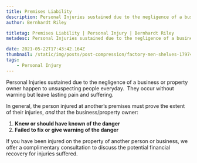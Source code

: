 ```yaml
---
title: Premises Liability
description: Personal Injuries sustained due to the negligence of a business or property owner happen to unsuspecting people everyday.
author: Bernhardt Riley

titletag: Premises Liability | Personal Injury | Bernhardt Riley
metadesc: Personal Injuries sustained due to the negligence of a business or property owner happen to unsuspecting people everyday.

date: 2021-05-22T17:43:42.164Z
thumbnail: /static/img/posts/post-compression/factory-men-shelves-1797428.webp
tags:
    - Personal Injury
---
```


Personal Injuries sustained due to the negligence of a business or property owner happen to unsuspecting people everyday.  They occur without warning but leave lasting pain and suffering.

In general, the person injured at another’s premises must prove the extent of their injuries, *and* that the business/property owner:

1. **Knew or should have known of the danger**
2. **Failed to fix or give warning of the danger**

If you have been injured on the property of another person or business, we offer a complimentary consultation to discuss the potential financial recovery for injuries suffered.
